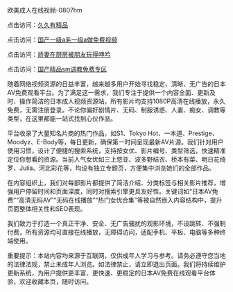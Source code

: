 欧美成人在线视频-0807hm

点击访问：<a href="https://heiliaoow5kzm.pages.dev">久久有精品</a>

点击访问：<a href="https://heiliaoow5kzm.pages.dev">国产一级a毛一级a做免费视频</a>

点击访问：<a href="https://heiliaoll4qsx.pages.dev">娇妻在厨房被朋友玩得呻吟</a>

点击访问：<a href="https://heiliaoga6s9v.pages.dev">国产精品sm调教免费专区</a>



随着网络视频资源的日益丰富，越来越多用户开始寻找稳定、清晰、无广告的日本AV免费观看平台。为了满足这一需求，我们专注于提供一个内容全面、更新及时、操作简洁的日本成人视频资源站，所有影片均支持1080P高清在线播放，永久免费，无需注册登录。不论你偏好剧情片、无码、制服诱惑、人妻、痴女、调教等类型，在这里都能一站式找到心仪作品。

平台收录了大量知名片商的热门作品，如S1、Tokyo Hot、一本道、Prestige、Moodyz、E-Body等，每日更新，确保第一时间呈现最新AV片源。我们针对用户使用习惯，设计了便捷的搜索系统，支持按女优、影片编号、类型筛选，快速精准定位你想看的资源。当前人气女优如三上悠亚、波多野结衣、桥本有菜、明日花绮罗、Julia、河北彩花等，均设有独立专题页，方便集中浏览她们的全部作品。

在内容组织上，我们对每部影片都提供了简洁介绍、分类标签与相关影片推荐，增强用户停留时间和页面深度，同时对搜索引擎更具友好性。关键词如“日本AV免费”“高清无码AV”“无码在线播放”“热门女优合集”等被自然嵌入内容结构中，提升页面整体相关性和SEO表现。

我们致力于打造一个真正干净、安全、无广告骚扰的观影环境，不设跳转、不强制付费，所有资源均可直接在线播放，无障碍访问，适配手机、平板、电脑等多种终端使用。

重要提示：本站内容均来源于互联网，仅供成年人学习与参考。请务必遵守您当地的法律法规，禁止未成年人浏览。如法律禁止，请立即退出页面。我们将持续维护更新系统，为用户提供更丰富、更快速、更稳定的日本AV免费在线观看平台体验，欢迎收藏本页，随时访问。


<span style="display:none;">[Canonical link](https://github.com/dd64069/32001 ）</span>
